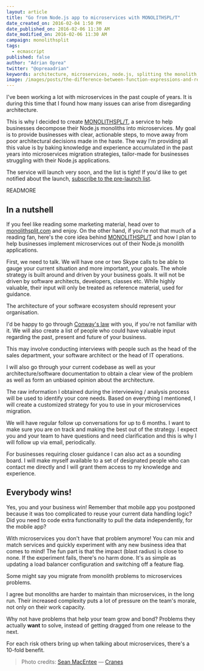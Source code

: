 ```yaml
---
layout: article
title: "Go from Node.js app to microservices with MONOLITHSPL/T"
date_created_on: 2016-02-04 1:50 PM
date_published_on: 2016-02-06 11:30 AM
date_modified_on: 2016-02-06 11:30 AM
campaign: monolithsplit
tags:
  - ecmascript
published: false
author: "Adrian Oprea"
twitter: "@opreaadrian"
keywords: architecture, microservices, node.js, splitting the monolith, monolith, microservices architecture
image: /images/posts/the-difference-between-function-expressions-and-regular-functions-in-javascript/post.jpg
---
```


I've been working a lot with microservices in the past couple of years. It is during this time that I found how many issues can arise from disregarding architecture.

This is why I decided to create [MONOLITHSPL/T](https://monolithsplit.com), a service to help businesses decompose their Node.js monoliths into microservices. 
My goal is to provide businesses with clear, actionable steps, to move away from poor architectural decisions made in the haste.
The way I'm providing all this value is by baking knowledge and experience accumulated in the past years into microservices migration strategies, tailor-made for businesses struggling with their Node.js applications.

The service will launch very soon, and the list is tight! If you'd like to get notified about the launch, [subscribe to the pre-launch list](https://monolithsplit.com).

READMORE

## In a nutshell

If you feel like reading some marketing material, head over to [monolithsplit.com](https://monolithsplit.com) and enjoy.
On the other hand, if you're not that much of a reading fan, here's the core idea behind [MONOLITHSPL/T](https://monolithsplit.com) and how I plan to help businesses implement microservices out of their Node.js monolith applications.

First, we need to talk. We will have one or two Skype calls to be able to gauge your current situation and more important, your goals. The whole strategy is built around and driven by your business goals. It will not be driven by software architects, developers, classes etc. While highly valuable, their input will only be treated as reference material, used for guidance. 

The architecture of your software ecosystem should represent your organisation. 

I'd be happy to go through [Conway's law]() with you, if you're not familiar with it. We will also create a list of people who could have valuable input regarding the past, present and future of your business. 

This may involve conducting interviews with people such as the head of the sales department, your software architect or the head of IT operations. 

I will also go through your current codebase as well as your architecture/software documentation to obtain a clear view of the problem as well as form an unbiased opinion about the architecture. 

The raw information I obtained during the interviewing / analysis process will be used to identify your core needs. Based on everything I mentioned, I will create a customized strategy for you to use in your microservices migration. 

We will have regular follow up conversations for up to 6 months. I want to make sure you are on track and making the best out of the strategy. I expect you and your team to have questions and need clarification and this is why I will follow up via email, periodically.

For businesses requiring closer guidance I can also act as a sounding board. I will make myself available to a set of designated people who can contact me directly and I will grant them access to my knowledge and experience.

## Everybody wins!

Yes, you and your business win! Remember that mobile app you postponed because it was too complicated to reuse your current data handling logic? 
Did you need to code extra functionality to pull the data independently, for the mobile app? 

With microservices you don't have that problem anymore!
You can mix and match services and quickly experiment with any new business idea that comes to mind! The fun part is that the impact (blast radius) is close to none. 
If the experiment fails, there's no harm done. It's as simple as updating a load balancer configuration and switching off a feature flag.

Some might say you migrate from monolith problems to microservices problems. 

I agree but monoliths are harder to maintain than microservices, in the long run. Their increased complexity puts a lot of pressure on the team's morale, not only on their work capacity. 

Why not have problems that help your team grow and bond? Problems they actually **want** to solve, instead of getting dragged from one release to the next.

For each risk others bring up when talking about microservices, there's a 10-fold benefit.

> Photo credits:
> [Sean MacEntee](https://www.flickr.com/photos/smemon/) &mdash; [Cranes](https://flic.kr/p/oKtiYv)
